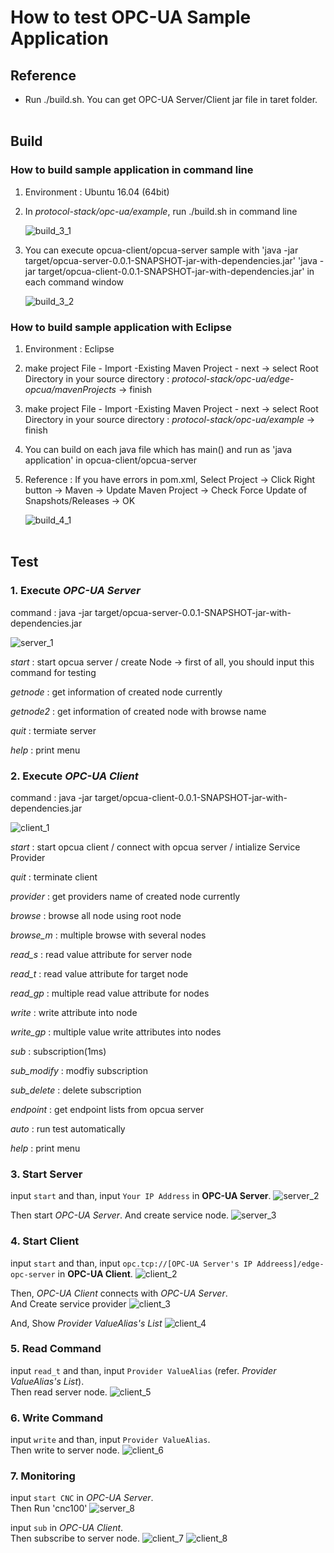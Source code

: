 # How to test OPC-UA Sample Application

## Reference

- Run ./build.sh. You can get OPC-UA Server/Client jar file in taret folder.
<br></br>
## Build
### How to build sample application in command line

1. Environment : Ubuntu 16.04 (64bit)

2. In *protocol-stack/opc-ua/example*, run ./build.sh in command line

   ![build_3_1](./images/build_3_1.png)

3. You can execute opcua-client/opcua-server sample with
   'java -jar target/opcua-server-0.0.1-SNAPSHOT-jar-with-dependencies.jar'
   'java -jar target/opcua-client-0.0.1-SNAPSHOT-jar-with-dependencies.jar' in each command window

   ![build_3_2](./images/build_3_2.png)

### How to build sample application with Eclipse

1. Environment : Eclipse

2. make project
   File - Import -Existing Maven Project - next
     -> select Root Directory in your source directory : *protocol-stack/opc-ua/edge-opcua/mavenProjects*
     -> finish

3. make project
   File - Import -Existing Maven Project - next
     -> select Root Directory in your source directory : *protocol-stack/opc-ua/example*
     -> finish

4. You can build on each java file which has main() and run as 'java application' in opcua-client/opcua-server

5. Reference : If you have errors in pom.xml, Select Project -> Click Right button 
                  -> Maven -> Update Maven Project -> Check Force Update of Snapshots/Releases -> OK

   ![build_4_1](./images/build_4_1.png)
<br></br>
## Test

### 1. Execute *OPC-UA Server* <br>
   command : java -jar target/opcua-server-0.0.1-SNAPSHOT-jar-with-dependencies.jar 
   
   ![server_1](./images/server_1.PNG)

   *start* : start opcua server / create Node  -> first of all, you should input this command for testing

   *getnode* : get information of created node currently

   *getnode2* : get information of created node with browse name

   *quit* : termiate server

   *help* : print menu
<br>
### 2. Execute *OPC-UA Client* <br>
   command : java -jar target/opcua-client-0.0.1-SNAPSHOT-jar-with-dependencies.jar

   ![client_1](./images/client_1.PNG)

   *start* : start opcua client / connect with opcua server / intialize Service Provider

   *quit* : terminate client

   *provider* : get  providers name of created node currently

   *browse* : browse all node using root node

   *browse_m* : multiple browse with several nodes

   *read_s* : read value attribute for server node

   *read_t* : read value attribute for target node

   *read_gp* : multiple read value attribute for nodes

   *write* : write attribute into node

   *write_gp* : multiple value write attributes into nodes

   *sub* : subscription(1ms)

   *sub_modify* : modfiy subscription

   *sub_delete* : delete subscription

   *endpoint* : get endpoint lists from opcua server

   *auto* : run test automatically

   *help* : print menu
<br>
### 3. Start Server <br>
   input `start` and than, input `Your IP Address` in **OPC-UA Server**.
   ![server_2](./images/server_2.PNG)
   
   Then start *OPC-UA Server*. And create service node.
   ![server_3](./images/server_3.PNG)
<br>
### 4. Start Client <br>
   input `start` and than, input `opc.tcp://[OPC-UA Server's IP Addreess]/edge-opc-server` in **OPC-UA Client**.
   ![client_2](./images/client_2.PNG)
   
   Then, *OPC-UA Client* connects with *OPC-UA Server*. <br>
   And Create service provider
   ![client_3](./images/client_3.PNG)
   
   And, Show *Provider ValueAlias's List*
   ![client_4](./images/client_4.PNG)
<br>
### 5. Read Command<br>
   input `read_t` and than, input `Provider ValueAlias` (refer. *Provider ValueAlias's List*).<br>
   Then read server node. 
   ![client_5](./images/client_5.PNG)
<br>     
### 6. Write Command<br>
   input `write` and than, input `Provider ValueAlias`.<br>
   Then write to server node. 
   ![client_6](./images/client_6.PNG)
<br>     
### 7. Monitoring <br>
   input `start CNC` in *OPC-UA Server*.<br>
   Then Run 'cnc100'
   ![server_8](./images/server_8.PNG)
   
   input `sub` in *OPC-UA Client*.<br>
   Then subscribe to server node.
   ![client_7](./images/client_7.PNG)
   ![client_8](./images/client_8.PNG)



